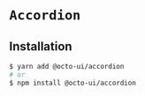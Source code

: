 # `Accordion`

## Installation

```sh
$ yarn add @octo-ui/accordion
# or
$ npm install @octo-ui/accordion
```
